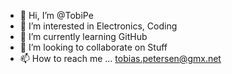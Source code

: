 - 👋 Hi, I’m @TobiPe
- 👀 I’m interested in Electronics, Coding
- 🌱 I’m currently learning GitHub
- 💞️ I’m looking to collaborate on Stuff
- 📫 How to reach me ... tobias.petersen@gmx.net 

<!---
TobiPe/TobiPe is a ✨ special ✨ repository because its `README.md` (this file) appears on your GitHub profile.
You can click the Preview link to take a look at your changes.
--->
